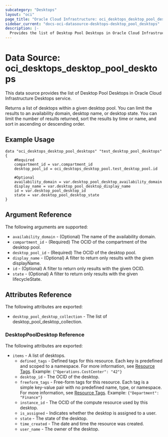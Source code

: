 ```yaml
---
subcategory: "Desktops"
layout: "oci"
page_title: "Oracle Cloud Infrastructure: oci_desktops_desktop_pool_desktops"
sidebar_current: "docs-oci-datasource-desktops-desktop_pool_desktops"
description: |-
  Provides the list of Desktop Pool Desktops in Oracle Cloud Infrastructure Desktops service
---
```


# Data Source: oci_desktops_desktop_pool_desktops
This data source provides the list of Desktop Pool Desktops in Oracle Cloud Infrastructure Desktops service.

Returns a list of desktops within a given desktop pool. You can limit the results to an availability domain, desktop name, or desktop state. You can limit the number of results returned, sort the results by time or name, and sort in ascending or descending order.


## Example Usage

```hcl
data "oci_desktops_desktop_pool_desktops" "test_desktop_pool_desktops" {
	#Required
	compartment_id = var.compartment_id
	desktop_pool_id = oci_desktops_desktop_pool.test_desktop_pool.id

	#Optional
	availability_domain = var.desktop_pool_desktop_availability_domain
	display_name = var.desktop_pool_desktop_display_name
	id = var.desktop_pool_desktop_id
	state = var.desktop_pool_desktop_state
}
```

## Argument Reference

The following arguments are supported:

* `availability_domain` - (Optional) The name of the availability domain.
* `compartment_id` - (Required) The OCID of the compartment of the desktop pool.
* `desktop_pool_id` - (Required) The OCID of the desktop pool.
* `display_name` - (Optional) A filter to return only results with the given displayName.
* `id` - (Optional) A filter to return only results with the given OCID.
* `state` - (Optional) A filter to return only results with the given lifecycleState.


## Attributes Reference

The following attributes are exported:

* `desktop_pool_desktop_collection` - The list of desktop_pool_desktop_collection.

### DesktopPoolDesktop Reference

The following attributes are exported:

* `items` - A list of desktops.
	* `defined_tags` - Defined tags for this resource. Each key is predefined and scoped to a namespace. For more information, see [Resource Tags](https://docs.cloud.oracle.com/iaas/Content/General/Concepts/resourcetags.htm). Example: `{"Operations.CostCenter": "42"}` 
	* `desktop_id` - The OCID of the desktop.
	* `freeform_tags` - Free-form tags for this resource. Each tag is a simple key-value pair with no predefined name, type, or namespace. For more information, see [Resource Tags](https://docs.cloud.oracle.com/iaas/Content/General/Concepts/resourcetags.htm). Example: `{"Department": "Finance"}` 
	* `instance_id` - The OCID of the compute resource used by this desktop.
	* `is_assigned` - Indicates whether the desktop is assigned to a user.
	* `state` - The state of the desktop.
	* `time_created` - The date and time the resource was created.
	* `user_name` - The owner of the desktop.

